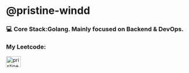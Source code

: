 <h1 align="left">@pristine-windd </h1>


<h3 align="left"> 💻 Core Stack:Golang. Mainly focused on Backend & DevOps.
</h3>
<h3 href="blank" target="blank">My Leetcode:</h3><a href="https://www.leetcode.com/blessingman" target="blank"> <img align="center" src="https://raw.githubusercontent.com/rahuldkjain/github-profile-readme-generator/master/src/images/icons/Social/leet-code.svg" alt="pristine-dandelion" height="30" width="40" /></a> 



